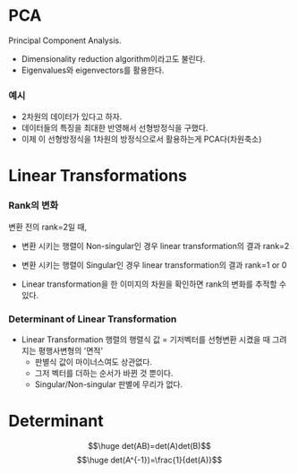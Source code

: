 # PCA
Principal Component Analysis.
- Dimensionality reduction algorithm이라고도 불린다.
- Eigenvalues와 eigenvectors를 활용한다.
### 예시
- 2차원의 데이터가 있다고 하자.
- 데이터들의 특징을 최대한 반영해서 선형방정식을 구했다.
- 이제 이 선형방정식을 1차원의 방정식으로서 활용하는게 PCA다(차원축소)
# Linear Transformations
### Rank의 변화
변환 전의 rank=2일 때,
- 변환 시키는 행렬이 Non-singular인 경우 linear transformation의 결과 rank=2
- 변환 시키는 행렬이 Singular인 경우 linear transformation의 결과 rank=1 or 0

- Linear transformation을 한 이미지의 차원을 확인하면 rank의 변화를 추적할 수 있다.
### Determinant of Linear Transformation
- Linear Transformation 행렬의 행렬식 값 = 기저벡터를 선형변환 시켰을 때 그려지는 평행사변형의 '면적'
	- 판별식 값이 마이너스여도 상관없다.
	- 그저 벡터를 더하는 순서가 바뀐 것 뿐이다.
	- Singular/Non-singular 판별에 무리가 없다.
# Determinant
$$\huge det(AB)=det(A)det(B)$$
$$\huge det(A^{-1})=\frac{1}{det(A)}$$
